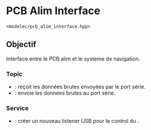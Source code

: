 ﻿# PCB Alim Interface
`<modelec/pcb_alim_interface.hpp>`

## Objectif
Interface entre le PCB alim et le systeme de navigation.

### Topic
**[](PCB-Alim-Serial-Topic.md)**
- [](Raw-Data-Topic.md) : reçoit les données brutes envoyées par le port série.
- [](Send-To-Serial-Topic.md) : envoie les données brutes au port série.

### Service
- [](Add-Serial-Listener-Service.md) : créer un nouveau listener USB pour le control du .
